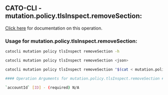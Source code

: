 
## CATO-CLI - mutation.policy.tlsInspect.removeSection:
[Click here](https://api.catonetworks.com/documentation/#mutation-mutation.policy.tlsInspect.removeSection) for documentation on this operation.

### Usage for mutation.policy.tlsInspect.removeSection:

```bash
catocli mutation policy tlsInspect removeSection -h

catocli mutation policy tlsInspect removeSection <json>

catocli mutation policy tlsInspect removeSection "$(cat < mutation.policy.tlsInspect.removeSection.json)"

#### Operation Arguments for mutation.policy.tlsInspect.removeSection ####

`accountId` [ID] - (required) N/A    
